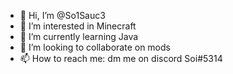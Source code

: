 - 👋 Hi, I’m @So1Sauc3
- 👀 I’m interested in Minecraft
- 🌱 I’m currently learning Java
- 💞️ I’m looking to collaborate on mods
- 📫 How to reach me: dm me on discord Soi#5314

<!---
So1Sauc3/So1Sauc3 is a ✨ special ✨ repository because its `README.md` (this file) appears on your GitHub profile.
You can click the Preview link to take a look at your changes.
--->
